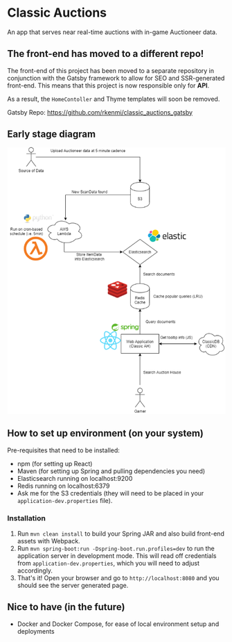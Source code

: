 # Classic Auctions
An app that serves near real-time auctions with in-game Auctioneer data.

## The front-end has moved to a different repo!
The front-end of this project has been moved to a separate repository in conjunction with the Gatsby framework to allow for SEO and SSR-generated front-end. 
This means that this project is now responsible only for **API**.

As a result, the `HomeContoller` and Thyme templates will soon be removed.

Gatsby Repo: https://github.com/rkenmi/classic_auctions_gatsby

## Early stage diagram
![diag](src/main/ClassicAH.png)

## How to set up environment (on your system)

Pre-requisites that need to be installed:
- npm (for setting up React)
- Maven (for setting up Spring and pulling dependencies you need)
- Elasticsearch running on localhost:9200
- Redis running on localhost:6379
- Ask me for the S3 credentials (they will need to be placed in your `application-dev.properties` file).

### Installation
1. Run `mvn clean install` to build your Spring JAR and also build front-end assets with Webpack.
2. Run `mvn spring-boot:run -Dspring-boot.run.profiles=dev` to run the application server in development mode.
This will read off credentials from `application-dev.properties`, which you will need to adjust accordingly.
3. That's it! Open your browser and go to `http://localhost:8080` and you should see the server generated page.



## Nice to have (in the future)
- Docker and Docker Compose, for ease of local environment setup and deployments
